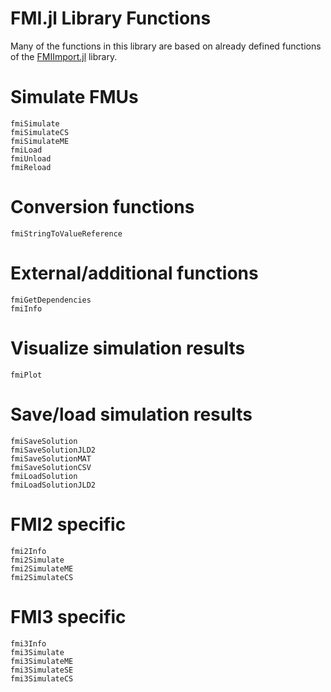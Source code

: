 # FMI.jl Library Functions

Many of the functions in this library are based on already defined functions of the [FMIImport.jl](https://github.com/ThummeTo/FMIImport.jl) library. 

# Simulate FMUs

```@docs
fmiSimulate
fmiSimulateCS
fmiSimulateME
fmiLoad
fmiUnload
fmiReload
```
# Conversion functions

```@docs
fmiStringToValueReference
```

# External/additional functions

```@docs
fmiGetDependencies
fmiInfo
```

# Visualize simulation results

```@docs
fmiPlot
```

# Save/load simulation results

```@docs
fmiSaveSolution
fmiSaveSolutionJLD2
fmiSaveSolutionMAT
fmiSaveSolutionCSV
fmiLoadSolution
fmiLoadSolutionJLD2
```

# FMI2 specific

```@docs
fmi2Info
fmi2Simulate
fmi2SimulateME
fmi2SimulateCS
```

# FMI3 specific

```@docs
fmi3Info
fmi3Simulate
fmi3SimulateME
fmi3SimulateSE
fmi3SimulateCS
```